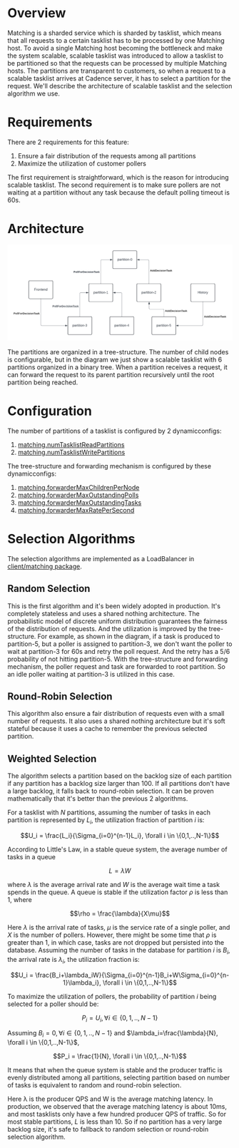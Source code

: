 # Overview
Matching is a sharded service which is sharded by tasklist, which means that all requests to a certain tasklist has to be processed by one Matching host. To avoid a single Matching host becoming the bottleneck and make the system scalable, scalable tasklist was introduced to allow a tasklist to be partitioned so that the requests can be processed by multiple Matching hosts. The partitions are transparent to customers, so when a request to a scalable tasklist arrives at Cadence server, it has to select a partition for the request. We'll describe the architecture of scalable tasklist and the selection algorithm we use.

# Requirements
There are 2 requirements for this feature:

1. Ensure a fair distribution of the requests among all partitions
2. Maximize the utilization of customer pollers

The first requirement is straightforward, which is the reason for introducing scalable tasklist. The second requirement is to make sure pollers are not waiting at a partition without any task because the default polling timeout is 60s.

# Architecture
![image alt text](images/scalable-tasklist-forwarding.png)

The partitions are organized in a tree-structure. The number of child nodes is configurable, but in the diagram we just show a scalable tasklist with 6 partitions organized in a binary tree. When a partition receives a request, it can forward the request to its parent partition recursively until the root partition being reached.

# Configuration
The number of partitions of a tasklist is configured by 2 dynamicconfigs:

1. [matching.numTasklistReadPartitions](https://github.com/uber/cadence/blob/v1.2.13/common/dynamicconfig/constants.go#L3350)
2. [matching.numTasklistWritePartitions](https://github.com/uber/cadence/blob/v1.2.13/common/dynamicconfig/constants.go#L3344)

The tree-structure and forwarding mechanism is configured by these dynamicconfigs:

1. [matching.forwarderMaxChildrenPerNode](https://github.com/uber/cadence/blob/v1.2.13/common/dynamicconfig/constants.go#L3374)
2. [matching.forwarderMaxOutstandingPolls](https://github.com/uber/cadence/blob/v1.2.13/common/dynamicconfig/constants.go#L3356)
3. [matching.forwarderMaxOutstandingTasks](https://github.com/uber/cadence/blob/v1.2.13/common/dynamicconfig/constants.go#L3362)
4. [matching.forwarderMaxRatePerSecond](https://github.com/uber/cadence/blob/v1.2.13/common/dynamicconfig/constants.go#L3368)

# Selection Algorithms
The selection algorithms are implemented as a LoadBalancer in [client/matching package](https://github.com/uber/cadence/blob/v1.2.13/client/matching/loadbalancer.go#L37).

## Random Selection
This is the first algorithm and it's been widely adopted in production. It's completely stateless and uses a shared nothing architecture. The probabilistic model of discrete uniform distribution guarantees the fairness of the distribution of requests. And the utilization is improved by the tree-structure. For example, as shown in the diagram, if a task is produced to partition-5, but a poller is assigned to partition-3, we don't want the poller to wait at partition-3 for 60s and retry the poll request. And the retry has a 5/6 probability of not hitting partition-5. With the tree-structure and forwarding mechanism, the poller request and task are forwarded to root partition. So an idle poller waiting at partition-3 is utilized in this case.

## Round-Robin Selection
This algorithm also ensure a fair distribution of requests even with a small number of requests. It also uses a shared nothing architecture but it's soft stateful because it uses a cache to remember the previous selected partition.

## Weighted Selection
The algorithm selects a partition based on the backlog size of each partition if any partition has a backlog size larger than 100. If all partitions don't have a large backlog, it falls back to round-robin selection. It can be proven mathematically that it's better than the previous 2 algorithms.

For a tasklist with $N$ partitions, assuming the number of tasks in each partition is represented by $L_i$, the utilization fraction of partition $i$ is:

$$U_i = \frac{L_i}{\Sigma_{i=0}^{n-1}L_i}, \forall i \in \{0,1,..,N-1\}$$

According to Little's Law, in a stable queue system, the average number of tasks in a queue

$$L = \lambda W$$

 where $\lambda$ is the average arrival rate and $W$ is the average wait time a task spends in the queue. A queue is stable if the utilization factor $\rho$ is less than 1, where

 $$\rho = \frac{\lambda}{X\mu}$$

Here $\lambda$ is the arrival rate of tasks, $\mu$ is the service rate of a single poller, and $X$ is the number of pollers. However, there might be some time that $\rho$ is greater than 1, in which case, tasks are not dropped but persisted into the database. Assuming the number of tasks in the database for partition $i$ is $B_{i}$, the arrival rate is $\lambda_{i}$, the utilization fraction is:

$$U_i = \frac{B_i+\lambda_iW}{\Sigma_{i=0}^{n-1}B_i+W\Sigma_{i=0}^{n-1}\lambda_i}, \forall i \in \{0,1,..,N-1\}$$

To maximize the utilization of pollers, the probability of partition $i$ being selected for a poller should be:

$$P_i = U_{i}, \forall i \in \{0,1,..,N-1\}$$

Assuming $B_i=0, \forall i \in \{0,1,..,N-1\}$ and $\lambda_i=\frac{\lambda}{N}, \forall i \in \{0,1,..,N-1\}$,

$$P_i = \frac{1}{N}, \forall i \in \{0,1,..,N-1\}$$

It means that when the queue system is stable and the producer traffic is evenly distributed among all partitions, selecting partition based on number of tasks is equivalent to random and round-robin selection.

Here λ is the producer QPS and W is the average matching latency. In production, we observed that the average matching latency is about 10ms, and most tasklists only have a few hundred producer QPS of traffic. So for most stable partitions, $L$ is less than 10. So if no partition has a very large backlog size, it's safe to fallback to random selection or round-robin selection algorithm.
